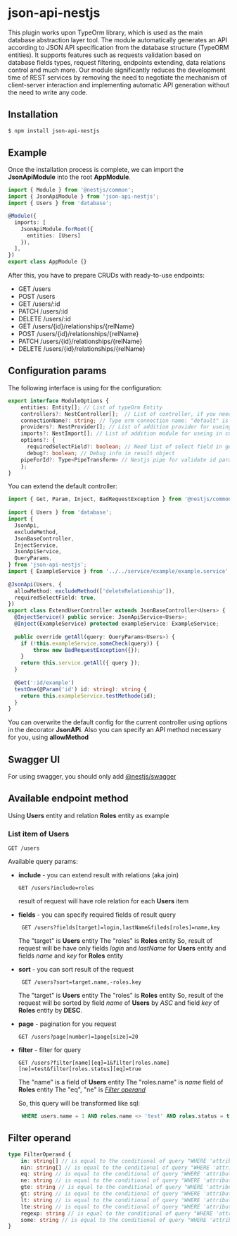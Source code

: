# json-api-nestjs

This plugin works upon TypeOrm library, which is used as the main database abstraction layer tool. The module automatically generates an API according to JSON API specification from the database structure (TypeORM entities). It supports features such as requests validation based on database fields types, request filtering, endpoints extending, data relations control and much more. Our module significantly reduces the development time of REST services by removing the need to negotiate the mechanism of client-server interaction and implementing automatic API generation without the need to write any code.

## Installation

```bash  
$ npm install json-api-nestjs
```  

## Example

Once the installation process is complete, we can import the **JsonApiModule** into the root **AppModule**.

```typescript
import { Module } from '@nestjs/common';
import { JsonApiModule } from 'json-api-nestjs';
import { Users } from 'database';

@Module({
  imports: [
    JsonApiModule.forRoot({  
	  entities: [Users]
	}),
  ],
})
export class AppModule {}
```
After this, you have to prepare CRUDs with ready-to-use endpoints:


- GET /users
- POST /users
- GET /users/:id
- PATCH /users/:id
- DELETE /users/:id
- GET /users/{id}/relationships/{relName}
- POST /users/{id}/relationships/{relName}
- PATCH /users/{id}/relationships/{relName}
- DELETE /users/{id}/relationships/{relName}

## Configuration params

The following interface is using for the configuration:
```typescript
export interface ModuleOptions {  
    entities: Entity[]; // List of typeOrm Entity
    controllers?: NestController[];  // List of controller, if you need extend default present
    connectionName?: string; // Type orm connection name: "default" is default name  
    providers?: NestProvider[]; // List of addition provider for useing in custom controller
    imports?: NestImport[]; // List of addition module for useing in custom controller
    options?: {  
	  requiredSelectField?: boolean; // Need list of select field in get endpoint, try is default
	  debug?: boolean; // Debug info in result object
    pipeForId?: Type<PipeTransform> // Nestjs pipe for validate id params, by default ParseIntPipe
	};  
}
```
You can extend the default controller:
```typescript
import { Get, Param, Inject, BadRequestException } from '@nestjs/common';  
  
import { Users } from 'database';  
import {  
  JsonApi,  
  excludeMethod,  
  JsonBaseController,  
  InjectService,  
  JsonApiService,  
  QueryParams,  
} from 'json-api-nestjs';  
import { ExampleService } from '../../service/example/example.service';  
  
@JsonApi(Users, {  
  allowMethod: excludeMethod(['deleteRelationship']),  
  requiredSelectField: true,  
})  
export class ExtendUserController extends JsonBaseController<Users> {  
  @InjectService() public service: JsonApiService<Users>;  
  @Inject(ExampleService) protected exampleService: ExampleService;  
  
  public override getAll(query: QueryParams<Users>) { 
	if (!this.exampleService.someCheck(query)) {
		throw new BadRequestException({});
	}
    return this.service.getAll({ query });  
  }  
  
  @Get(':id/example')  
  testOne(@Param('id') id: string): string {  
    return this.exampleService.testMethode(id);  
  }  
}
```

You can overwrite the default config for the current controller using options in the decorator **JsonAPi**.
Also you can specify an API method necessary for you, using **allowMethod**

## Swagger UI

For using swagger, you should only add [@nestjs/swagger](https://docs.nestjs.com/openapi/introduction)

## Available endpoint method
Using **Users** entity and relation **Roles** entity as example

### List item of Users
 
  ```
  GET /users
  ```
Available query params:

- **include** - you can extend result with relations (aka join)
   ```
   GET /users?include=roles
   ```
  result of request will have role relation for each **Users** item

- **fields** - you can specify required fields of result query
  
  ```
   GET /users?fields[target]=login,lastName&fileds[roles]=name,key
   ```
  The "target" is **Users** entity
  The "roles" is **Roles** entity
  So, result of request will be have only fields  *login* and *lastName* for **Users** entity and fields *name* and *key* for **Roles** entity
- **sort** - you can sort result of the request
  
  ```
   GET /users?sort=target.name,-roles.key
   ```
  The "target" is **Users** entity
  The "roles" is **Roles** entity
  So, result of the request will be sorted by field *name* of **Users** by *ASC* and field *key* of **Roles** entity by **DESC**.
- **page** - pagination for you request
  
  ```
  GET /users?page[number]=1page[size]=20
  ```
- **filter** - filter for query
  
  ```
  GET /users?filter[name][eq]=1&filter[roles.name][ne]=test&filter[roles.status][eq]=true
  ```
  The "name" is a field of **Users** entity
  The "roles.name" is *name* field of **Roles** entity
  The "eq", "ne" is *[Filter operand](#filter-operand)*

  So, this query will be transformed like sql:
  ```sql
   WHERE users.name = 1 AND roles.name <> 'test' AND roles.status = true
  ```

##  Filter operand

```typescript
type FilterOperand {
	in: string[] // is equal to the conditional of query "WHERE 'attribute_name' IN ('value1', 'value2')"
	nin: string[] // is equal to the conditional of query "WHERE 'attribute_name' NOT IN ('value1', 'value1')"
	eq: string // is equal to the conditional of query "WHERE 'attribute_name' = 'value1'
	ne: string // is equal to the conditional of query "WHERE 'attribute_name' <> 'value1'
	gte: string // is equal to the conditional of query "WHERE 'attribute_name' >= 'value1'
	gt: string // is equal to the conditional of query "WHERE 'attribute_name' > 'value1'
	lt: string // is equal to the conditional of query "WHERE 'attribute_name' < 'value1'
	lte:string // is equal to the conditional of query "WHERE 'attribute_name' <= 'value1'
	regexp: string // is equal to the conditional of query "WHERE 'attribute_name' ~* value1
	some: string // is equal to the conditional of query "WHERE 'attribute_name' && [value1]
}
```

 
